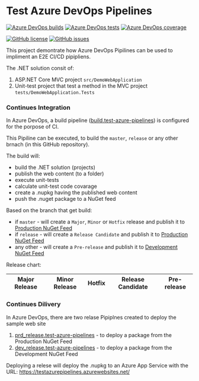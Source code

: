 # Test Azure DevOps Pipelines 

[![Azure DevOps builds](https://img.shields.io/azure-devops/build/danushkap/test-azure-pipelines/5?logo=azure-pipelines)](https://dev.azure.com/danushkap/test-azure-pipelines/_build/latest?definitionId=5)  [![Azure DevOps tests](https://img.shields.io/azure-devops/tests/danushkap/test-azure-pipelines/5?logo=azure-pipelines)](https://dev.azure.com/danushkap/test-azure-pipelines/_build/latest?definitionId=5)  [![Azure DevOps coverage](https://img.shields.io/azure-devops/coverage/danushkap/test-azure-pipelines/5?logo=azure-pipelines)](https://dev.azure.com/danushkap/test-azure-pipelines/_build/latest?definitionId=5)

[![GitHub license](https://img.shields.io/github/license/danushkap/test-azure-pipelines?style=flat&logo=github)](https://github.com/danushkap/test-azure-pipelines/blob/master/LICENSE) [![GitHub issues](https://img.shields.io/github/issues/danushkap/test-azure-pipelines?style=flat&logo=github)](https://github.com/danushkap/test-azure-pipelines/issues)

This project demontrate how Azure DevOps Pipilines can be used to impliment an E2E CI/CD pipipliens.

The .NET solution consit of:
1. ASP.NET Core MVC project `src/DemoWebApplication` 
1. Unit-test project that test a method in the MVC project `tests/DemoWebApplication.Tests`

### Continues Integration

In Azure DevOps, a build pipeline ([build.test-azure-pipelines](https://dev.azure.com/danushkap/test-azure-pipelines/_build?definitionId=5&_a=summary)) is configured for the porpose of CI.

This Pipiline can be executed, to build the `master`, `release` or any other brnach (in this GitHub repository). 

The build will:

* build the .NET solution (projects)
* publish the web content (to a folder)
* execute unit-tests
* calculate unit-test code covarage
* create a .nupkg having the published web content
* push the .nuget package to a NuGet feed

Based on the branch that get build:

* if `master` - will create a `Major`, `Minor` or `Hotfix` release and publish it to [Production NuGet Feed](https://dev.azure.com/danushkap/test-azure-pipelines/_packaging?_a=feed&feed=Production)
* if `release` - will create a `Release Candidate` and publish it to [Production NuGet Feed](https://dev.azure.com/danushkap/test-azure-pipelines/_packaging?_a=feed&feed=Production)
* any other - will create a `Pre-release` and publish it to [Development NuGet Feed](https://dev.azure.com/danushkap/test-azure-pipelines/_packaging?_a=feed&feed=Development)

Release chart:

Major Release | Minor Release | Hotfix | Release Candidate | Pre-release
--- | --- | --- | --- | ---

### Continues Dilivery

In Azure DevOps, there are two relase Pipiplnes created to deploy the sample web site

1. [prd_release.test-azure-pipelines](https://dev.azure.com/danushkap/test-azure-pipelines/_release?_a=releases&view=mine&definitionId=1) - to deploy a package from the Production NuGet Feed
1. [dev_release.test-azure-pipelines](https://dev.azure.com/danushkap/test-azure-pipelines/_release?_a=releases&view=mine&definitionId=2) - to deploy a package from the Development NuGet Feed

Deploying a relese will deploy the .nupkg to an Azure App Service with the URL: https://testazurepipelines.azurewebsites.net/
